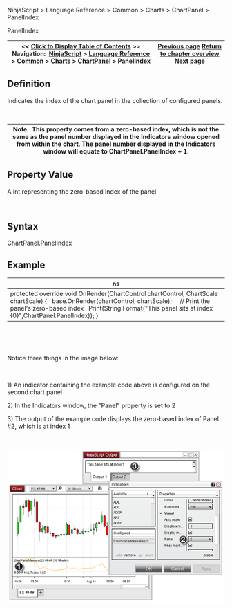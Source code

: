 ﻿


NinjaScript \> Language Reference \> Common \> Charts \> ChartPanel \> PanelIndex






















PanelIndex







| \<\< [Click to Display Table of Contents](panelindex_chartpanel.md) \>\> **Navigation:**     [NinjaScript](ninjascript-1.md) \> [Language Reference](language_reference_wip-1.md) \> [Common](common-1.md) \> [Charts](chart-1.md) \> [ChartPanel](chartpanel-1.md) \> PanelIndex | [Previous page](minvalue_chartpanel-1.md) [Return to chapter overview](chartpanel-1.md) [Next page](chartscale_chartpanel-1.md) |
| --- | --- |











## Definition


Indicates the index of the chart panel in the collection of configured panels. 


 




| Note:  This property comes from a zero\-based index, which is not the same as the panel number displayed in the Indicators window opened from within the chart. The panel number displayed in the Indicators window will equate to ChartPanel.PanelIndex \+ 1. |
| --- |



## 


## Property Value


A int representing the zero\-based index of the panel


 


## Syntax


ChartPanel.PanelIndex


## 


## Example




| ns |
| --- |
| protected override void OnRender(ChartControl chartControl, ChartScale chartScale) {    base.OnRender(chartControl, chartScale);      // Print the panel's zero\-based index    Print(String.Format("This panel sits at index {0}",ChartPanel.PanelIndex)); } |



 


 


Notice three things in the image below:


 


1\) An indicator containing the example code above is configured on the second chart panel


2\) In the Indicators window, the "Panel" property is set to 2


3\) The output of the example code displays the zero\-based index of Panel \#2, which is at index 1


 


![ChartPanel_PanelIndex](chartpanel_panelindex.png)









